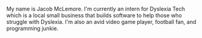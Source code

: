 My name is Jacob McLemore. I'm currently an intern for Dyslexia Tech which is a local small business that builds software to help those who struggle with Dyslexia. I'm also an avid video game player, football fan, and programming junkie.
